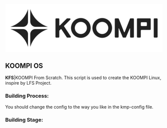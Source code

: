 ![KOOMPI OS ](/images/Koompi-Black.png)


## KOOMPI OS
<b>KFS</b>|KOOMPI From Scratch. This script is used to create the KOOMPI Linux, inspire by LFS Project.


### Building Process:
You should change the config to the way you like in the kmp-config file.



### Building Stage:

